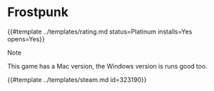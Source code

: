 # Frostpunk
<!-- script:Aliases [] -->

{{#template ../templates/rating.md status=Platinum installs=Yes opens=Yes}}

> [!NOTE]
> This game has a Mac version, the Windows version is runs good too.

{{#template ../templates/steam.md id=323190}}
